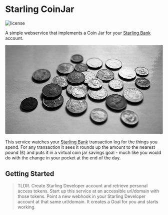 Starling CoinJar
======

![license](https://img.shields.io/github/license/cooperaj/starling-coinjar.svg?style=flat-square)

A simple webservice that implements a Coin Jar for your [Starling Bank](https://starlingbank.co.uk) account.

![Small change on a surface top](assets/coins.jpg)

This service watches your [Starling Bank](https://starlingbank.co.uk) transaction log for the things you spend. For any transaction it sees it rounds up the amount to the nearest pound (£) and puts it in a virtual coin jar savings goal - much like you would do with the change in your pocket at the end of the day.

## Getting Started

>TLDR. Create Starling Developer account and retrieve personal access tokens. Start up this service at an accessible url/domain with those tokens. Point a new webhook in your Starling Developer account at that same url/domain. It creates a Goal for you and starts working. 